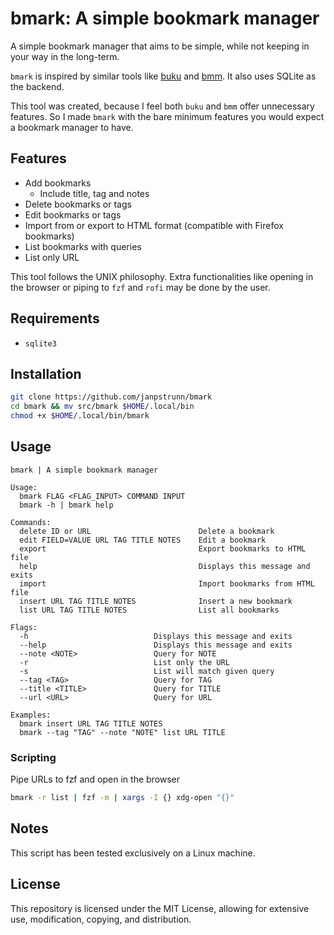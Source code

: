 # bmark: A simple bookmark manager

A simple bookmark manager that aims to be simple, while not keeping in your way in the long-term.

`bmark` is inspired by similar tools like [buku](https://github.com/jarun/buku) and [bmm](https://github.com/dhth/bmm). It also uses SQLite as the backend.

This tool was created, because I feel both `buku` and `bmm` offer unnecessary features. So I made `bmark` with the bare minimum features you would expect a bookmark manager to have.

## Features

- Add bookmarks
  - Include title, tag and notes
- Delete bookmarks or tags
- Edit bookmarks or tags
- Import from or export to HTML format (compatible with Firefox bookmarks)
- List bookmarks with queries
- List only URL

This tool follows the UNIX philosophy. Extra functionalities like opening in the browser or piping to `fzf` and `rofi` may be done by the user.

## Requirements

- `sqlite3`

## Installation

```bash
git clone https://github.com/janpstrunn/bmark
cd bmark && mv src/bmark $HOME/.local/bin
chmod +x $HOME/.local/bin/bmark
```

## Usage

```
bmark | A simple bookmark manager

Usage:
  bmark FLAG <FLAG_INPUT> COMMAND INPUT
  bmark -h | bmark help

Commands:
  delete ID or URL                        Delete a bookmark
  edit FIELD=VALUE URL TAG TITLE NOTES    Edit a bookmark
  export                                  Export bookmarks to HTML file
  help                                    Displays this message and exits
  import                                  Import bookmarks from HTML file
  insert URL TAG TITLE NOTES              Insert a new bookmark
  list URL TAG TITLE NOTES                List all bookmarks

Flags:
  -h                            Displays this message and exits
  --help                        Displays this message and exits
  --note <NOTE>                 Query for NOTE
  -r                            List only the URL
  -s                            List will match given query
  --tag <TAG>                   Query for TAG
  --title <TITLE>               Query for TITLE
  --url <URL>                   Query for URL

Examples:
  bmark insert URL TAG TITLE NOTES
  bmark --tag "TAG" --note "NOTE" list URL TITLE
```

### Scripting

Pipe URLs to fzf and open in the browser

```bash
bmark -r list | fzf -m | xargs -I {} xdg-open "{}"
```

## Notes

This script has been tested exclusively on a Linux machine.

## License

This repository is licensed under the MIT License, allowing for extensive use, modification, copying, and distribution.
